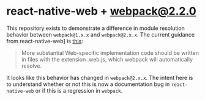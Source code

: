 react-native-web + webpack@2.2.0
====
This repository exists to demonstrate a difference in module resolution behavior between `webpack@1.x.x` and `webpack@2.x.x`. The current guidance from react-native-web] is [this](https://github.com/necolas/react-native-web/blob/master/docs/guides/react-native.md):

> More substantial Web-specific implementation code should be written in files with the extension .web.js, which webpack will automatically resolve.

It looks like this behavior has changed in `webpack@2.x.x`. The intent here is to understand whether or not this is now a documentation bug in `react-native-web` or if this is a regression in `webpack`.
